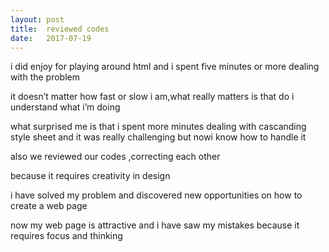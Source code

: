 ```yaml
---
layout:	post
title:	reviewed codes
date:	2017-07-19
---
```





		

i did enjoy for playing around html and i spent five minutes or more dealing  with the problem

it doesn’t matter how fast or slow i am,what really matters is that do i understand what i’m doing

what surprised me is that i spent more minutes dealing with cascanding style sheet  and it was really challenging but  nowi know  how to handle it

also we reviewed our codes ,correcting each other

because it requires creativity in design

  i have solved my problem  and discovered new opportunities on how to create a web page

now my web page  is attractive and i have saw my mistakes because it requires focus and thinking




